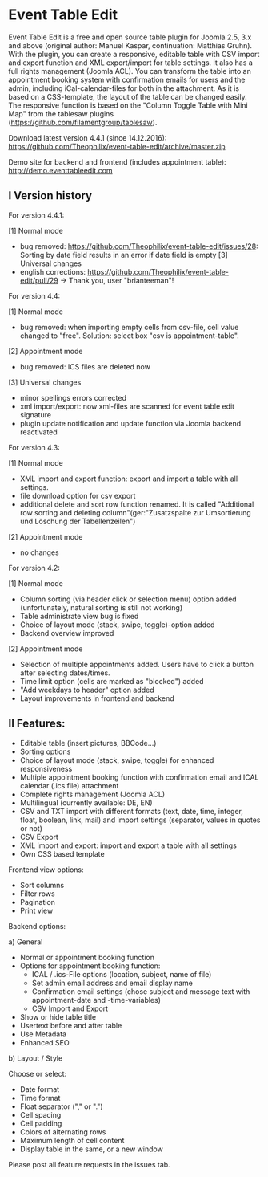 # Event Table Edit
Event Table Edit is a free and open source table plugin for Joomla 2.5, 3.x and above (original author: Manuel Kaspar, continuation: Matthias Gruhn). With the plugin, you can create a responsive, editable table with CSV import and export function and XML export/import for table settings. It also has a full rights management (Joomla ACL). 
You can  transform the table into an appointment booking system with confirmation emails for users and the admin, including iCal-calendar-files for both in the attachment. As it is based on a CSS-template, the layout of the table can be changed easily. The responsive function is based on the "Column Toggle Table with Mini Map" from the tablesaw plugins (https://github.com/filamentgroup/tablesaw).

Download latest version 4.4.1 (since 14.12.2016): https://github.com/Theophilix/event-table-edit/archive/master.zip

Demo site for backend and frontend (includes appointment table): http://demo.eventtableedit.com 

## I Version history

For version 4.4.1:

[1] Normal mode
- bug removed: https://github.com/Theophilix/event-table-edit/issues/28: Sorting by date field results in an error if date field is empty
[3] Universal changes
- english corrections: https://github.com/Theophilix/event-table-edit/pull/29 -> Thank you, user "brianteeman"!

For version 4.4:

[1] Normal mode
- bug removed: when importing empty cells from csv-file, cell value changed to "free". Solution: select box "csv is appointment-table".

[2] Appointment mode
- bug removed: ICS files are deleted now

[3] Universal changes
- minor spellings errors corrected
- xml import/export: now xml-files are scanned for event table edit signature
- plugin update notification and update function via Joomla backend reactivated

For version 4.3:

[1] Normal mode
- XML import and export function: export and import a table with all settings.
- file download option for csv export
- additional delete and sort row function renamed. It is called "Additional row sorting and deleting column"(ger:"Zusatzspalte zur Umsortierung und Löschung der Tabellenzeilen")

[2] Appointment mode
- no changes

For version 4.2:

[1] Normal mode
- Column sorting (via header click or selection menu) option added (unfortunately, natural sorting is still not working)
- Table administrate view bug is fixed
- Choice of layout mode (stack, swipe, toggle)-option added
- Backend overview improved

[2] Appointment mode
- Selection of multiple appointments added. Users have to click a button after selecting dates/times.
- Time limit option (cells are marked as "blocked") added
- "Add weekdays to header" option added
- Layout improvements in frontend and backend

## II Features:

- Editable table (insert pictures, BBCode...)
- Sorting options
- Choice of layout mode (stack, swipe, toggle) for enhanced responsiveness
- Multiple appointment booking function with confirmation email and ICAL calendar (.ics file) attachment
- Complete rights management (Joomla ACL)
- Multilingual (currently available: DE, EN)
- CSV and TXT import with different formats (text, date, time, integer, float, boolean, link, mail) 
  and import settings (separator, values in quotes or not)
- CSV Export
- XML import and export: import and export a table with all settings
- Own CSS based template

Frontend view options:
- Sort columns
- Filter rows
- Pagination
- Print view

Backend options:

a) General
- Normal or appointment booking function
- Options for appointment booking function:
  + ICAL / .ics-File options (location, subject, name of file)
  + Set admin email address and email display name
  + Confirmation email settings (chose subject and message text with appointment-date and -time-variables)
  + CSV Import and Export
- Show or hide table title
- Usertext before and after table
- Use Metadata
- Enhanced SEO

b) Layout / Style

Choose or select:
- Date format
- Time format
- Float separator ("," or ".")
- Cell spacing
- Cell padding
- Colors of alternating rows
- Maximum length of cell content
- Display table in the same, or a new window

Please post all feature requests in the issues tab.


